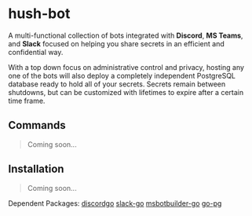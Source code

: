 # hush-bot

A multi-functional collection of bots integrated with **Discord**, **MS Teams**, and **Slack** focused
on helping you share secrets in an efficient and confidential way.

With a top down focus on administrative control and privacy, hosting any one of the bots
will also deploy a completely independent PostgreSQL database ready to hold all of your 
secrets. Secrets remain between shutdowns, but can be customized with lifetimes to expire
after a certain time frame.

## Commands

> Coming soon...

## Installation

> Coming soon...

Dependent Packages:
[discordgo](https://github.com/bwmarrin/discordgo)
[slack-go](https://github.com/slack-go/slack)
[msbotbuilder-go](https://github.com/infracloudio/msbotbuilder-go)
[go-pg](https://github.com/go-pg/pg)

